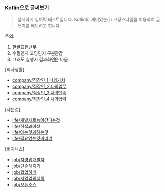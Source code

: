 ### Kotlin으로 글써보기

> 철저하게 잉여력 테스트입니다. Kotlin의 재미있는(?) 코딩스타일을 이용하여 글쓰기를 해보려고 합니다.

주의:
1. 한글표현난무
2. 수필인지 코딩인지 구분안감
3. 그래도 실행시 결과화면은 나옴


[회사생활]
- [company/직장인_1.나의가치](/docs/company/직장인_1.나의가치.md)
- [company/직장인_2.나의업무](/docs/company/직장인_2.나의업무.md)
- [company/직장인_3.나의만족](/docs/company/직장인_3.나의만족.md)
- [company/직장인_4.나의업력](/docs/company/직장인_4.나의업력.md)

[사는것]
- [life/개발자로늙어간다는것](/docs/life/개발자로늙어간다는것.md)
- [life/현실과이상](/docs/life/현실과이상.md)
- [life/아는것과하는것](/docs/life/아는것과하는것.md)
- [life/필요없는것버리기](/docs/life/필요없는것버리기.md)


[비지니스]
- [job/자영업개발자](/docs/job/자영업개발자.md)
- [job/단순해지기](/docs/job/단순해지기.md)
- [job/협업하기](/docs/job/협업하기.md)
- [job/자영업의실력](/docs/job/자영업의실력.md)
- [job/오픈소스](/docs/job/오픈소스.md)



